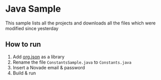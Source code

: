 # Java Sample

This sample lists all the projects and downloads all the files which were modified since yesterday

## How to run

1. Add [org.json](https://github.com/stleary/JSON-java) as a library
2. Rename the file `ConstantsSample.java` to `Constants.java`
3. Insert a Novade email & password
4. Build & run